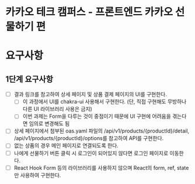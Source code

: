 # 카카오 테크 캠퍼스 - 프론트엔드 카카오 선물하기 편

# 요구사항

## 1단계 요구사항

- [ ] 결과 링크를 참고하여 상세 페이지 및 상품 결제 페이지의 UI를 구현한다.
  - [ ] 이 과정에서 UI를 chakra-ui 사용해서 구현한다. (단, 직접 구현해도 무방하나 다른 UI 라이브러리 사용은 금지)
  - [ ] 이번 과제는 Form을 다루는 것이 중점이기 때문에 UI 구현에 어려움을 겪는다면 임의로 변경해도 됨
- [ ] 상세 페이지에서 첨부된 oas.yaml 파일의 /api/v1/products/{productId}/detail, /api/v1/products/{productId}/options를 참고하여 API를 구현한다.
- [ ] 없는 상품의 경우 메인 페이지로 연결되도록 한다.
- [ ] 나에게 선물하기 버튼 클릭 시 로그인이 되어있지 않다면 로그인 페이지로 이동한다.
- [ ] React Hook Form 등의 라이브러리를 사용하지 않으며 React의 form, ref, state만 사용하여 구현한다.
